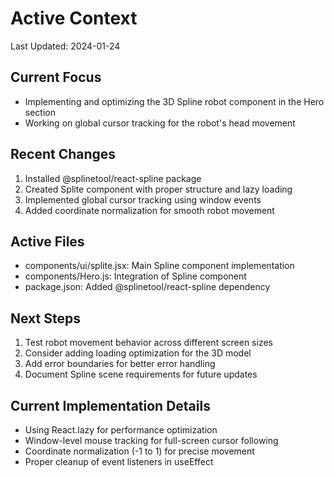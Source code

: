 # Active Context
Last Updated: 2024-01-24

## Current Focus
- Implementing and optimizing the 3D Spline robot component in the Hero section
- Working on global cursor tracking for the robot's head movement

## Recent Changes
1. Installed @splinetool/react-spline package
2. Created Splite component with proper structure and lazy loading
3. Implemented global cursor tracking using window events
4. Added coordinate normalization for smooth robot movement

## Active Files
- components/ui/splite.jsx: Main Spline component implementation
- components/Hero.js: Integration of Spline component
- package.json: Added @splinetool/react-spline dependency

## Next Steps
1. Test robot movement behavior across different screen sizes
2. Consider adding loading optimization for the 3D model
3. Add error boundaries for better error handling
4. Document Spline scene requirements for future updates

## Current Implementation Details
- Using React.lazy for performance optimization
- Window-level mouse tracking for full-screen cursor following
- Coordinate normalization (-1 to 1) for precise movement
- Proper cleanup of event listeners in useEffect
